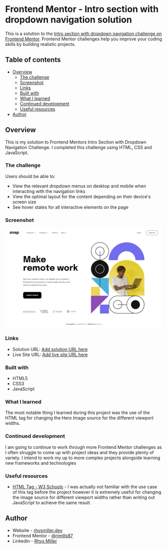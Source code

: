 # Frontend Mentor - Intro section with dropdown navigation solution

This is a solution to the [Intro section with dropdown navigation challenge on Frontend Mentor](https://www.frontendmentor.io/challenges/intro-section-with-dropdown-navigation-ryaPetHE5). Frontend Mentor challenges help you improve your coding skills by building realistic projects.

## Table of contents

- [Overview](#overview)
  - [The challenge](#the-challenge)
  - [Screenshot](#screenshot)
  - [Links](#links)
  - [Built with](#built-with)
  - [What I learned](#what-i-learned)
  - [Continued development](#continued-development)
  - [Useful resources](#useful-resources)
- [Author](#author)

## Overview

This is my solution to Frontend Mentors Intro Section with Dropdown Navigation Challenge. I completed this challenge using HTML, CSS and JavaScript.

### The challenge

Users should be able to:

- View the relevant dropdown menus on desktop and mobile when interacting with the navigation links
- View the optimal layout for the content depending on their device's screen size
- See hover states for all interactive elements on the page

### Screenshot

![](./screenshot.png)

### Links

- Solution URL: [Add solution URL here](https://www.frontendmentor.io/solutions/intro-section-with-dropdown-navigation-using-html-css-and-javascript-sfJx8zRMT_)
- Live Site URL: [Add live site URL here](https://magenta-dodol-eec5e9.netlify.app/)

### Built with

- HTML5
- CSS3
- JavaScript

### What I learned

The most notable thing I learned during this project was the use of the HTML <picture> tag for changing the Hero Image source for the different viewport widths.

### Continued development

I am going to continue to work through more Frontend Mentor challenges as I often struggle to come up with project ideas and they provide plenty of variety. I intend to work my up to more complex projects alongside learning new frameworks and technologies

### Useful resources

- [HTML <picture> Tag - W3 Schools](https://www.w3schools.com/tags/tag_picture.asp) - I was actually not familiar with the use case of this tag before the project however it is extremely useful for changing the image source for different viewport widths rather than writing out JavaScript to achieve the same result.

## Author

- Website - [rhysmiller.dev](https://rhysmiller.dev/)
- Frontend Mentor - [@rjmills87](https://www.frontendmentor.io/profile/rjmills87)
- Linkedin - [Rhys Miller](https://www.linkedin.com/in/rjmills87/)
